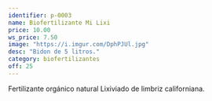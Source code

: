 ```yaml
---
identifier: p-0003
name: Biofertilizante Mi Lixi
price: 10.00
ws_price: 7.50
image: "https://i.imgur.com/DphPJUl.jpg"
desc: "Bidon de 5 litros."
category: biofertilizantes
off: 25
---
```


Fertilizante orgánico natural Lixiviado de limbriz californiana.

